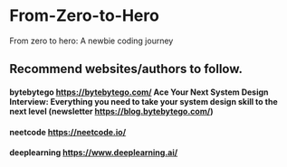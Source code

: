 # From-Zero-to-Hero
From zero to hero: A newbie coding journey

## Recommend websites/authors to follow.
#### bytebytego https://bytebytego.com/ Ace Your Next System Design Interview: Everything you need to take your system design skill to the next level (newsletter https://blog.bytebytego.com/)

#### neetcode https://neetcode.io/
#### deeplearning https://www.deeplearning.ai/

